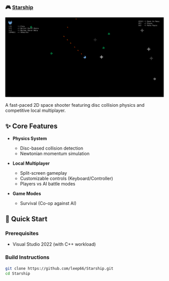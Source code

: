 ### 🎮 [Starship](https://github.com/leep66/Starship)

![Gameplay Screenshot](https://github.com/Leep66/Leep66/blob/1c8f49e3d0378e6a34d1a6c05218e1015cf2937f/Images/Starship.png)

A fast-paced 2D space shooter featuring disc collision physics and competitive local multiplayer.

## ✨ Core Features

- **Physics System**
  - Disc-based collision detection
  - Newtonian momentum simulation

- **Local Multiplayer**
  - Split-screen gameplay
  - Customizable controls (Keyboard/Controller)
  - Players vs AI battle modes

- **Game Modes**
  - Survival (Co-op against AI)

## 🚀 Quick Start

### Prerequisites
- Visual Studio 2022 (with C++ workload)

### Build Instructions
```bash
git clone https://github.com/leep66/Starship.git
cd Starship
```
